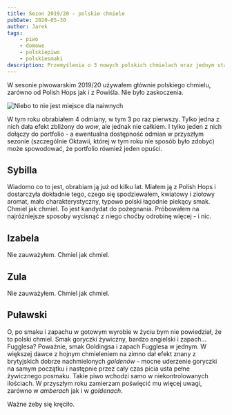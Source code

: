 ```yaml
---
title: Sezon 2019/20 - polskie chmiele
pubDate: 2020-05-30
author: Jarek
tags:
    - piwo
    - domowe
    - polskiepiwo
    - polskiesmaki
description: Przemyślenia o 3 nowych polskich chmielach oraz jednym starym
---
```


W sesonie piwowarskim 2019/20 używałem głównie polskiego chmielu, zarówno od Polish Hops jak i z Powiśla. Nie było zaskoczenia.

![Niebo to nie jest miejsce dla naiwnych](https://i.imgur.com/MudtAW1h.jpg)

W tym roku obrabiałem 4 odmiany, w tym 3 po raz pierwszy. Tylko jedna z nich dała efekt zbliżony do _wow_, ale jednak nie całkiem. I tylko jeden z nich dołączy do portfolio - a ewentualna dostępność odmian w przyszłym sezonie (szczególnie Oktawii, której w tym roku nie sposób było zdobyć) może spowodować, że portfolio również jeden opuści.

## Sybilla

Wiadomo co to jest, obrabiam ją już od kilku lat. Miałem ją z Polish Hops i dostarczyła dokładnie tego, czego się spodziewałem, kwiatowy i ziołowy aromat, mało charakterystyczny, typowo polski łagodnie piekący smak. Chmiel jak chmiel. To jest kandydat do pożegnania. Próbowałem na najróżniejsze sposoby wycisnąć z niego choćby odrobinę więcej - i nic.

## Izabela

Nie zauważyłem. Chmiel jak chmiel.

## Zula

Nie zauważyłem. Chmiel jak chmiel.

## Puławski

O, po smaku i zapachu w gotowym wyrobie w życiu bym nie powiedział, że to polski chmiel. Smak goryczki żywiczny, bardzo angielski i zapach... Fugglesa? Poważnie, smak Goldingsa i zapach Fugglesa w jednym. W większej dawce z hojnym chmieleniem na zimno dał efekt znany z brytyjskich dobrze nachmielonych _goldenów_ - mocne uderzenie goryczki na samym początku i następnie przez cały czas picia usta pełne żywicznego posmaku. Takie piwo wchodzi samo w niekontrolowanych ilościach. W przyszłym roku zamierzam poświęcić mu więcej uwagi, zarówno w _amberach_ jak i w _goldenach_.

Ważne żeby się kręciło.
